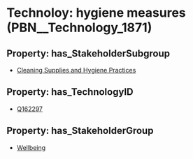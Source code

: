 # Technoloy: __hygiene measures__ (PBN__Technology_1871)

## Property: has_StakeholderSubgroup

* [Cleaning Supplies and Hygiene Practices](PBN__TechSubgroup_61)

## Property: has_TechnologyID

* [Q162297](Q162297)

## Property: has_StakeholderGroup

* [Wellbeing](PBN__TechGroup_2)

